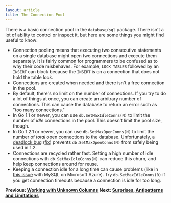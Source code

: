 ```yaml
---
layout: article
title: The Connection Pool
---
```


There is a basic connection pool in the `database/sql` package. There isn't a
lot of ability to control or inspect it, but here are some things you might find
useful to know:

* Connection pooling means that executing two consecutive statements on a single database might open two connections and execute them separately. It is fairly common for programmers to be confused as to why their code misbehaves. For example, `LOCK TABLES` followed by an `INSERT` can block because the `INSERT` is on a connection that does not hold the table lock.
* Connections are created when needed and there isn't a free connection in the pool.
* By default, there's no limit on the number of connections. If you try to do a lot of things at once, you can create an arbitrary number of connections. This can cause the database to return an error such as "too many connections."
* In Go 1.1 or newer, you can use `db.SetMaxIdleConns(N)` to limit the number of *idle* connections in the pool. This doesn't limit the pool size, though.
* In Go 1.2.1 or newer, you can use `db.SetMaxOpenConns(N)` to limit the number of *total* open connections to the database. Unfortunately, a [deadlock bug](https://groups.google.com/d/msg/golang-dev/jOTqHxI09ns/x79ajll-ab4J) ([fix](https://code.google.com/p/go/source/detail?r=8a7ac002f840)) prevents `db.SetMaxOpenConns(N)` from safely being used in 1.2.
* Connections are recycled rather fast. Setting a high number of idle connections with `db.SetMaxIdleConns(N)` can reduce this churn, and help keep connections around for reuse.
* Keeping a connection idle for a long time can cause problems (like in [this issue](https://github.com/go-sql-driver/mysql/issues/257) with MySQL on Microsoft Azure). Try `db.SetMaxIdleConns(0)` if you get connection timeouts because a connection is idle for too long.

**Previous: [Working with Unknown Columns](varcols.html)**
**Next: [Surprises, Antipatterns and Limitations](surprises.html)**
